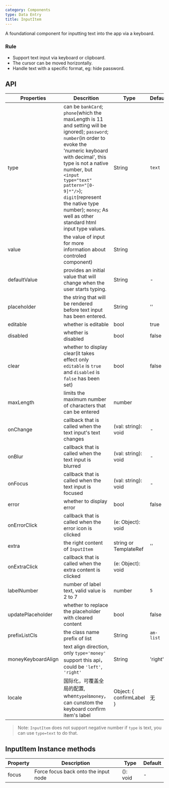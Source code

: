 ```yaml
---
category: Components
type: Data Entry
title: InputItem
---
```


A foundational component for inputting text into the app via a keyboard.

### Rule
- Support text input via keyboard or clipboard.
- The cursor can be moved horizontally.
- Handle text with a specific format, eg: hide password.


## API

Properties | Descrition | Type | Default
-----------|------------|------|--------
| type    | can be `bankCard`; `phone`(which the maxLength is 11 and setting will be ignored); `password`; `number`(in order to evoke the 'numeric keyboard with decimal', this type is not a native number, but `<input type="text" pattern="[0-9]*"/>`); `digit`(represent the native type number); `money`; As well as other standard html input type values. | String |  `text`  |
| value | the value of input for more information about controled component)  | String |  <span> </span> |
| defaultValue | provides an initial value that will change when the user starts typing. | String |  -  |
| placeholder  | the string that will be rendered before text input has been entered. | String | ''  |
| editable    | whether is editable        | bool |  true  |
| disabled    | whether is disabled       | bool |  false  |
| clear      |  whether to display clear(it takes effect only `editable` is `true` and `disabled` is `false` has been set) | bool | false  |
| maxLength      |  limits the maximum number of characters that can be entered      | number |  <span> </span> |
| onChange    | callback that is called when the text input's text changes | (val: string): void |  -  |
| onBlur     | callback that is called when the text input is blurred | (val: string): void |   -  |
| onFocus    | callback that is called when the text input is focused | (val: string): void |  -  |
| error       | whether to display error       | bool |  false  |
| onErrorClick   | callback that is called when the error icon is clicked  | (e: Object): void | <span> </span> |
| extra       | the right content of `InputItem`   | string or TemplateRef |  ''  |
| onExtraClick      | callback that is called when the extra content is clicked | (e: Object): void | <span> </span> |
| labelNumber  | number of label text, valid value is 2 to 7 | number | `5` |
| updatePlaceholder | whether to replace the placeholder with cleared content | bool | false|
| prefixListCls  |   the class name prefix of list      | String |  `am-list`  |
| moneyKeyboardAlign    | text align direction, only `type='money'` support this api， could be `'left'`, `'right'`       | String |  'right'  |
| locale   | 国际化，可覆盖全局的配置,  when`type`is`money`，can cunstom the keyboard confirm item's label | Object: { confirmLabel } |  无 |

> Note: `InputItem` does not support negative number if `type` is text, you can use `type=text` to do that.

## InputItem Instance methods

Property | Description | Type | Default
----|-----|------|------
| focus     | Force focus back onto the input node  | (): void |  -  |
